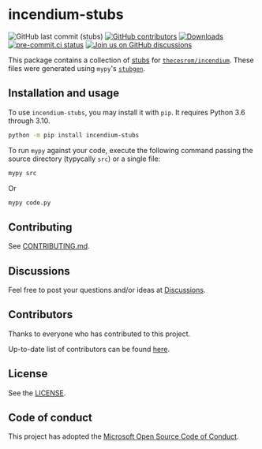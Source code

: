 # incendium-stubs

<!--- Badges --->
![GitHub last commit (stubs)](https://img.shields.io/github/last-commit/thecesrom/incendium-stubs/main)
[![GitHub contributors](https://img.shields.io/github/contributors/thecesrom/incendium-stubs)](https://github.com/thecesrom/incendium-stubs/graphs/contributors)
[![Downloads](https://pepy.tech/badge/incendium-stubs)](https://pepy.tech/project/incendium-stubs)
[![pre-commit.ci status](https://results.pre-commit.ci/badge/github/thecesrom/incendium-stubs/main.svg)](https://results.pre-commit.ci/latest/github/thecesrom/incendium-stubs/main)
[![Join us on GitHub discussions](https://img.shields.io/badge/github-discussions-informational)](https://github.com/thecesrom/incendium/discussions)

This package contains a collection of [stubs](https://www.python.org/dev/peps/pep-484/) for [`thecesrom/incendium`](https://github.com/thecesrom/incendium). These files were generated using `mypy`'s [`stubgen`](https://mypy.readthedocs.io/en/stable/stubgen.html).

## Installation and usage

To use `incendium-stubs`, you may install it with `pip`. It requires Python 3.6 through 3.10.

```sh
python -m pip install incendium-stubs
```

To run `mypy` against your code, execute the following command passing the source directory (typycally `src`) or a single file:

```sh
mypy src
```

Or

```sh
mypy code.py
```

## Contributing

See [CONTRIBUTING.md](https://github.com/thecesrom/incendium/blob/code/CONTRIBUTING.md#contributing-to-incendium).

## Discussions

Feel free to post your questions and/or ideas at [Discussions](https://github.com/thecesrom/icendium/discussions).

## Contributors

Thanks to everyone who has contributed to this project.

Up-to-date list of contributors can be found [here](https://github.com/thecesrom/incendium-stubs/graphs/contributors).

## License

See the [LICENSE](https://github.com/thecesrom/incendium-stubs/blob/HEAD/LICENSE).

## Code of conduct

This project has adopted the [Microsoft Open Source Code of Conduct](https://opensource.microsoft.com/codeofconduct/).
